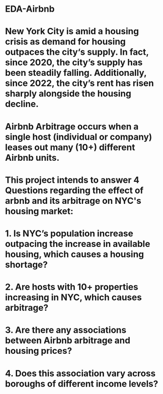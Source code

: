 # EDA-Airbnb

# New York City is amid a housing crisis as demand for housing outpaces the city‘s supply. In fact, since 2020, the city’s supply has been steadily falling. Additionally, since 2022, the city’s rent has risen sharply alongside the housing decline. 

# Airbnb Arbitrage occurs when a single host (individual or company) leases out many (10+) different Airbnb units.

# This project intends to answer 4 Questions regarding the effect of arbnb and its arbitrage on NYC's housing market:

# 1. Is NYC’s population increase outpacing the increase in available housing, which causes a housing shortage?
# 2. Are hosts with 10+ properties increasing in NYC, which causes arbitrage?
# 3. Are there any associations between Airbnb arbitrage and housing prices?
# 4. Does this association vary across boroughs of different income levels?
